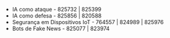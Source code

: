- IA como ataque - 825732 | 825399
- IA como defesa - 825856 | 820588
- Segurança em Dispositivos IoT - 764557 | 824989 | 825976
- Bots de Fake News - 825077 | 823974